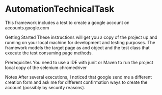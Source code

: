 # AutomationTechnicalTask


This framework includes a test to create a google account on accounts.google.com

Getting Started
These instructions will get you a copy of the project up and running on your local machine for development and testing purposes.
The framework models the target page as and object and the test class that execute the test consuming page methods.

Prerequisites
You need to use a IDE with junit or Maven to run the project
local copy of the selenium chromedriver

Notes
After several executions, I noticed that google send me a different creation form and ask me for different confirmation ways to create the account (possibly by security reasons). 
